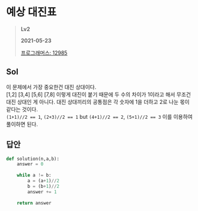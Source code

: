 # 예상 대진표
> **Lv2**
>
> **2021-05-23**
>
> [프로그래머스: 12985](https://programmers.co.kr/learn/courses/30/lessons/12985)


## Sol

이 문제에서 가장 중요한건 대진 상대이다.  
[1,2] [3,4] [5,6] [7,8] 이렇게 대진이 붙기 때문에 두 수의 차이가 1이라고 해서 무조건 대진 상대인 게 아니다.
대진 상대끼리의 공통점은 각 숫자에 1을 더하고 2로 나눈 몫이 같다는 것이다.  
`(1+1)//2 == 1`, `(2+3)//2 == 1` but `(4+1)//2 == 2`, `(5+1)//2 == 3` 이를 이용하여 풀이하면 된다.


## 답안
```python
def solution(n,a,b):
    answer = 0
    
    while a != b:
        a = (a+1)//2
        b = (b+1)//2
        answer += 1
        
    return answer
```

